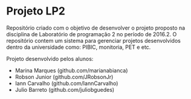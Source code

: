 <h1> Projeto LP2 </h1>

Repositório criado com o objetivo de desenvolver o projeto proposto na disciplina de Laboratório de programação 2 no período de 2016.2. 
O repositório contem um sistema para gerenciar projetos desenvolvidos dentro da universidade como: PIBIC, monitoria, PET  e etc. 

Projeto desenvolvido pelos alunos:

- Marina Marques (github.com/marianabianca)
- Robson Junior (github.com/JRobsonJr)
- Iann Carvalho (github.com/IannCarvalho)
- Julio Barreto (github.com/juliobguedes)
